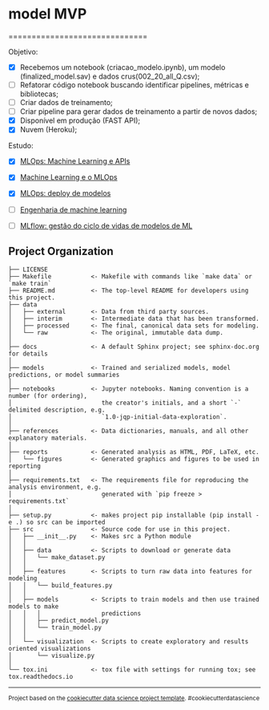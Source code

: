 # model MVP
==============================

Objetivo:

- [X] Recebemos um notebook (criacao_modelo.ipynb), um modelo (finalized_model.sav) e dados crus(002_20_all_Q.csv);
- [ ] Refatorar código notebook buscando identificar pipelines, métricas e bibliotecas;
- [ ] Criar dados de treinamento;
- [ ] Criar pipeline para gerar dados de treinamento a partir de novos dados;
- [X] Disponível em produção (FAST API);
- [X] Nuvem (Heroku);
 
Estudo:

- [X] [MLOps: Machine Learning e APIs](https://cursos.alura.com.br/course/mlops-machine-learning-e-apis)
- [X] [Machine Learning e o MLOps](https://cursos.alura.com.br/extra/hipsterstech/machine-learning-e-o-mlops-hipsters-171-a398)
- [X] [MLOps: deploy de modelos](https://cursos.alura.com.br/course/mlops-deploy-modelos)
- [ ] [Engenharia de machine learning](https://cursos.alura.com.br/extra/hipsterstech/engenharia-de-machine-learning-hipsters-ponto-tech-248-a853)
- [ ] [MLflow: gestão do ciclo de vidas de modelos de ML](https://cursos.alura.com.br/course/mlflow-gestao-ciclo-vidas-modelos-ml)


Project Organization
------------

    ├── LICENSE
    ├── Makefile           <- Makefile with commands like `make data` or `make train`
    ├── README.md          <- The top-level README for developers using this project.
    ├── data
    │   ├── external       <- Data from third party sources.
    │   ├── interim        <- Intermediate data that has been transformed.
    │   ├── processed      <- The final, canonical data sets for modeling.
    │   └── raw            <- The original, immutable data dump.
    │
    ├── docs               <- A default Sphinx project; see sphinx-doc.org for details
    │
    ├── models             <- Trained and serialized models, model predictions, or model summaries
    │
    ├── notebooks          <- Jupyter notebooks. Naming convention is a number (for ordering),
    │                         the creator's initials, and a short `-` delimited description, e.g.
    │                         `1.0-jqp-initial-data-exploration`.
    │
    ├── references         <- Data dictionaries, manuals, and all other explanatory materials.
    │
    ├── reports            <- Generated analysis as HTML, PDF, LaTeX, etc.
    │   └── figures        <- Generated graphics and figures to be used in reporting
    │
    ├── requirements.txt   <- The requirements file for reproducing the analysis environment, e.g.
    │                         generated with `pip freeze > requirements.txt`
    │
    ├── setup.py           <- makes project pip installable (pip install -e .) so src can be imported
    ├── src                <- Source code for use in this project.
    │   ├── __init__.py    <- Makes src a Python module
    │   │
    │   ├── data           <- Scripts to download or generate data
    │   │   └── make_dataset.py
    │   │
    │   ├── features       <- Scripts to turn raw data into features for modeling
    │   │   └── build_features.py
    │   │
    │   ├── models         <- Scripts to train models and then use trained models to make
    │   │   │                 predictions
    │   │   ├── predict_model.py
    │   │   └── train_model.py
    │   │
    │   └── visualization  <- Scripts to create exploratory and results oriented visualizations
    │       └── visualize.py
    │
    └── tox.ini            <- tox file with settings for running tox; see tox.readthedocs.io


--------

<p><small>Project based on the <a target="_blank" href="https://drivendata.github.io/cookiecutter-data-science/">cookiecutter data science project template</a>. #cookiecutterdatascience</small></p>
